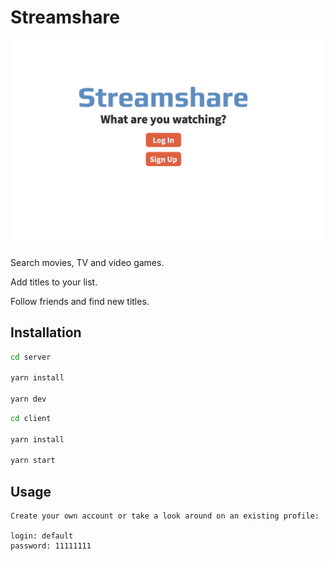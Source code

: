 # Streamshare

![Streanshare](resources/home.png)

Search movies, TV and video games.

Add titles to your list.

Follow friends and find new titles.

## Installation

```bash
cd server

yarn install

yarn dev
```

```bash
cd client

yarn install

yarn start
```

## Usage

```
Create your own account or take a look around on an existing profile:

login: default
password: 11111111
```
